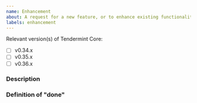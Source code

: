```yaml
---
name: Enhancement
about: A request for a new feature, or to enhance existing functionality
labels: enhancement
---
```


<!--

Add/remove versions of Tendermint Core you want to target with this issue to
this list. Leave each version unchecked until the feature/enhancement has been
implemented for that version of Tendermint.

-->

Relevant version(s) of Tendermint Core:

- [ ] v0.34.x
- [ ] v0.35.x
- [ ] v0.36.x

### Description

<!--

Please describe the enhancement you would like to see implemented in
tendermint-rs. Give as much context as possible.

-->

### Definition of "done"

<!--

Please describe clear and practical acceptance criteria for this issue. Anyone
in the team should be able to look at this issue and determine whether or not
the new feature/enhancement has been implemented, and therefore whether or not
this issue can be closed.

-->

